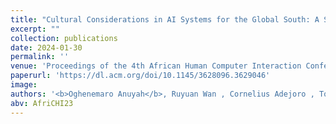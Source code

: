 ```yaml
---
title: "Cultural Considerations in AI Systems for the Global South: A Systematic Review"
excerpt: ""
collection: publications
date: 2024-01-30
permalink: ''
venue: 'Proceedings of the 4th African Human Computer Interaction Conference'
paperurl: 'https://dl.acm.org/doi/10.1145/3628096.3629046'
image:
authors: '<b>Oghenemaro Anuyah</b>, Ruyuan Wan , Cornelius Adejoro , Tom Yeh , Ronald Metoyer , & Karla Badillo-Urquiola.'
abv: AfriCHI23
---
```


